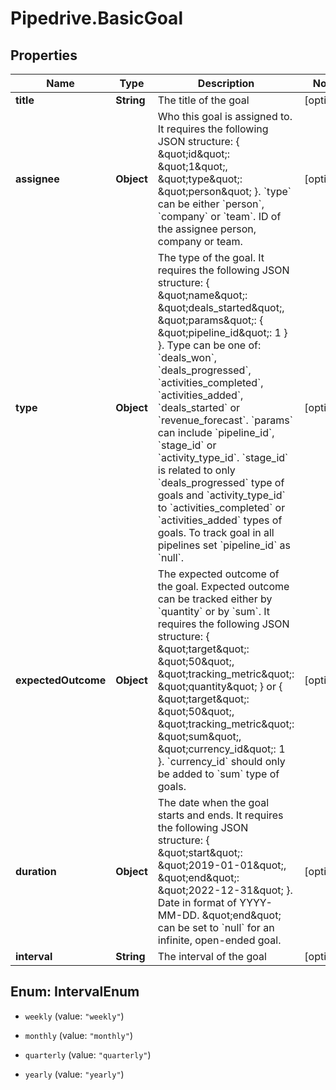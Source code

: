 # Pipedrive.BasicGoal

## Properties

Name | Type | Description | Notes
------------ | ------------- | ------------- | -------------
**title** | **String** | The title of the goal | [optional] 
**assignee** | **Object** | Who this goal is assigned to. It requires the following JSON structure: { \&quot;id\&quot;: \&quot;1\&quot;, \&quot;type\&quot;: \&quot;person\&quot; }. &#x60;type&#x60; can be either &#x60;person&#x60;, &#x60;company&#x60; or &#x60;team&#x60;. ID of the assignee person, company or team. | [optional] 
**type** | **Object** | The type of the goal. It requires the following JSON structure: { \&quot;name\&quot;: \&quot;deals_started\&quot;, \&quot;params\&quot;: { \&quot;pipeline_id\&quot;: 1 } }. Type can be one of: &#x60;deals_won&#x60;, &#x60;deals_progressed&#x60;, &#x60;activities_completed&#x60;, &#x60;activities_added&#x60;, &#x60;deals_started&#x60; or &#x60;revenue_forecast&#x60;. &#x60;params&#x60; can include &#x60;pipeline_id&#x60;, &#x60;stage_id&#x60; or &#x60;activity_type_id&#x60;. &#x60;stage_id&#x60; is related to only &#x60;deals_progressed&#x60; type of goals and &#x60;activity_type_id&#x60; to &#x60;activities_completed&#x60; or &#x60;activities_added&#x60; types of goals. To track goal in all pipelines set &#x60;pipeline_id&#x60; as &#x60;null&#x60;. | [optional] 
**expectedOutcome** | **Object** | The expected outcome of the goal. Expected outcome can be tracked either by &#x60;quantity&#x60; or by &#x60;sum&#x60;. It requires the following JSON structure: { \&quot;target\&quot;: \&quot;50\&quot;, \&quot;tracking_metric\&quot;: \&quot;quantity\&quot; } or { \&quot;target\&quot;: \&quot;50\&quot;, \&quot;tracking_metric\&quot;: \&quot;sum\&quot;, \&quot;currency_id\&quot;: 1 }. &#x60;currency_id&#x60; should only be added to &#x60;sum&#x60; type of goals. | [optional] 
**duration** | **Object** | The date when the goal starts and ends. It requires the following JSON structure: { \&quot;start\&quot;: \&quot;2019-01-01\&quot;, \&quot;end\&quot;: \&quot;2022-12-31\&quot; }. Date in format of YYYY-MM-DD. \&quot;end\&quot; can be set to &#x60;null&#x60; for an infinite, open-ended goal. | [optional] 
**interval** | **String** | The interval of the goal | [optional] 



## Enum: IntervalEnum


* `weekly` (value: `"weekly"`)

* `monthly` (value: `"monthly"`)

* `quarterly` (value: `"quarterly"`)

* `yearly` (value: `"yearly"`)




